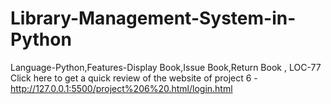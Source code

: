 # Library-Management-System-in-Python
Language-Python,Features-Display Book,Issue Book,Return Book , LOC-77 
Click here to get a quick review of the website of project 6 - http://127.0.0.1:5500/project%206%20.html/login.html
